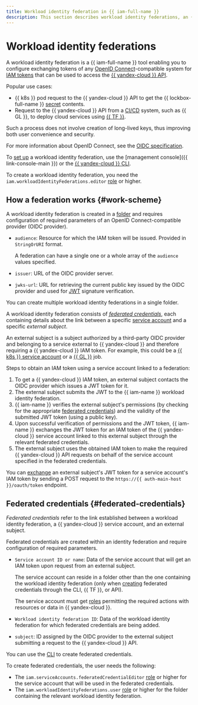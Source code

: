 ```yaml
---
title: Workload identity federation in {{ iam-full-name }}
description: This section describes workload identity federations, an {{ iam-name }} tool that enables you to configure exchange of tokens from any OpenID Connect-compatible systems for IAM tokens to access the {{ yandex-cloud }} API.
---
```


# Workload identity federations

A workload identity federation is a {{ iam-full-name }} tool enabling you to configure exchanging tokens of any [OpenID Connect](https://openid.net/developers/how-connect-works/)-compatible system for [IAM tokens](./authorization/iam-token.md) that can be used to access the [{{ yandex-cloud }} API](../../api-design-guide/index.yaml).

Popular use cases:

* {{ k8s }} pod request to the {{ yandex-cloud }} API to get the {{ lockbox-full-name }} [secret](../../lockbox/concepts/secret.md) contents.
* Request to the {{ yandex-cloud }} API from a [CI/CD](https://en.wikipedia.org/wiki/CI/CD) system, such as {{ GL }}, to deploy cloud services using [{{ TF }}](../../tutorials/infrastructure-management/terraform-quickstart.md).

Such a process does not involve creation of long-lived keys, thus improving both user convenience and security.

For more information about OpenID Connect, see the [OIDC specification](https://openid.net/specs/openid-connect-core-1_0.html).

To [set up](../operations/wlif/setup-wlif.md) a workload identity federation, use the [management console]({{ link-console-main }}) or the [{{ yandex-cloud }} CLI](../../cli/quickstart.md).

To create a workload identity federation, you need the `iam.workloadIdentityFederations.editor` [role](../security/index.md#iam-workloadIdentityFederations-editor) or higher.

## How a federation works {#work-scheme}

A workload identity federation is created in a [folder](../../resource-manager/concepts/resources-hierarchy.md#folder) and requires configuration of required parameters of an OpenID Connect-compatible provider (OIDC provider).

* `audience`: Resource for which the IAM token will be issued. Provided in `StringOrURI` format.

    A federation can have a single one or a whole array of the `audience` values specified.
* `issuer`: URL of the OIDC provider server.
* `jwks-url`: URL for retrieving the current public key issued by the OIDC provider and used for [JWT](https://en.wikipedia.org/wiki/JSON_Web_Token) signature verification.

You can create multiple workload identity federations in a single folder.

A workload identity federation consists of [_federated credentials_](#federated-credentials), each containing details about the link between a specific [service account](./users/service-accounts.md) and a specific _external subject_.

An external subject is a subject authorized by a third-party OIDC provider and belonging to a service external to {{ yandex-cloud }} and therefore requiring a {{ yandex-cloud }} IAM token. For example, this could be a [{{ k8s }} service account](../../managed-kubernetes/concepts/index.md#service-accounts) or a [{{ GL }}](../../managed-gitlab/index.yaml) job.

Steps to obtain an IAM token using a service account linked to a federation:

1. To get a {{ yandex-cloud }} IAM token, an external subject contacts the OIDC provider which issues a JWT token for it.
1. The external subject submits the JWT to the {{ iam-name }} workload identity federation.
1. {{ iam-name }} verifies the external subject's permissions (by checking for the appropriate [federated credentials](#federated-credentials)) and the validity of the submitted JWT token (using a public key).
1. Upon successful verification of permissions and the JWT token, {{ iam-name }} exchanges the JWT token for an IAM token of the {{ yandex-cloud }} service account linked to this external subject through the relevant federated credentials.
1. The external subject uses the obtained IAM token to make the required {{ yandex-cloud }} API requests on behalf of the service account specified in the federated credentials.

You can [exchange](../operations/wlif/setup-wlif.md#exchange-jwt-for-iam) an external subject's JWT token for a service account's IAM token by sending a POST request to the `https://{{ auth-main-host }}/oauth/token` endpoint.

## Federated credentials {#federated-credentials}

_Federated credentials_ refer to the link established between a workload identity federation, a {{ yandex-cloud }} service account, and an external subject.

Federated credentials are created within an identity federation and require configuration of required parameters.

* `Service account ID or name`: Data of the service account that will get an IAM token upon request from an external subject.

    The service account can reside in a folder other than the one containing the workload identity federation (only when [creating](../operations/wlif/setup-wlif.md#create-federated-credential) federated credentials through the CLI, {{ TF }}, or API).

    The service account must get [roles](./access-control/roles.md) permitting the required actions with resources or data in {{ yandex-cloud }}.
* `Workload identity federation ID`: Data of the workload identity federation for which federated credentials are being added.
* `subject`: ID assigned by the OIDC provider to the external subject submitting a request to the {{ yandex-cloud }} API.

You can use the [CLI](../../cli/quickstart.md) to create federated credentials.

To create federated credentials, the user needs the following:
* The `iam.serviceAccounts.federatedCredentialEditor` [role](../security/index.md#iam-serviceAccounts-federatedCredentialEditor) or higher for the service account that will be used in the federated credentials.
* The `iam.workloadIdentityFederations.user` [role](../security/index.md#iam-workloadIdentityFederations-user) or higher for the folder containing the relevant workload identity federation.
